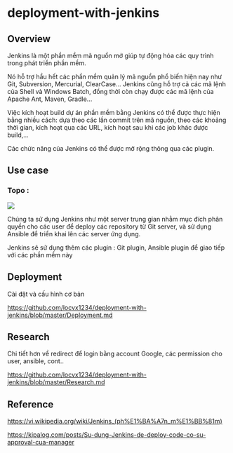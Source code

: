 # deployment-with-jenkins

## Overview

Jenkins là một phần mềm mã nguồn mở giúp tự động hóa các quy trình trong phát triển phần mềm.

Nó hỗ trợ hầu hết các phần mềm quản lý mã nguồn phổ biến hiện nay như Git, Subversion, Mercurial, ClearCase... Jenkins cũng hỗ trợ cả các mã lệnh của Shell và Windows Batch, đồng thời còn chạy được các mã lệnh của Apache Ant, Maven, Gradle... 

Việc kích hoạt build dự án phần mềm bằng Jenkins có thể được thực hiện bằng nhiều cách: dựa theo các lần commit trên mã nguồn, theo các khoảng thời gian, kích hoạt qua các URL, kích hoạt sau khi các job khác được build,...

Các chức năng của Jenkins có thể được mở rộng thông qua các plugin.

## Use case

### Topo :

<img src="https://github.com/locvx1234/deployment-with-jenkins/blob/master/images/topo.png">

Chúng ta sử dụng Jenkins như một server trung gian nhằm mục đích phân quyền cho các user để deploy các repository từ Git server, và sử dụng Ansible để triển khai lên các server ứng dụng.

Jenkins sẽ sử dụng thêm các plugin : Git plugin, Ansible plugin để giao tiếp với các phần mềm này 

## Deployment

Cài đặt và cấu hình cơ bản

https://github.com/locvx1234/deployment-with-jenkins/blob/master/Deployment.md

## Research

Chi tiết hơn về redirect để login bằng account Google,  các permission cho user, ansible, cont..

https://github.com/locvx1234/deployment-with-jenkins/blob/master/Research.md

## Reference

https://vi.wikipedia.org/wiki/Jenkins_(ph%E1%BA%A7n_m%E1%BB%81m)

https://kipalog.com/posts/Su-dung-Jenkins-de-deploy-code-co-su-approval-cua-manager